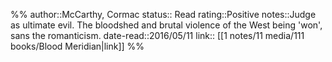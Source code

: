 %%
author::McCarthy, Cormac
status:: Read
rating::Positive
notes::Judge as ultimate evil. The bloodshed and brutal violence of the West being 'won', sans the romanticism.
date-read::2016/05/11
link:: [[1 notes/11 media/111 books/Blood Meridian|link]]
%%